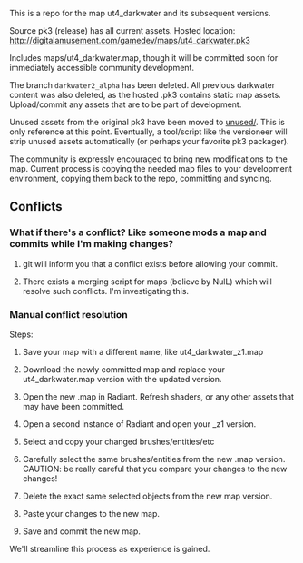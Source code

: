 This is a repo for the map ut4_darkwater and its subsequent versions.

Source pk3 (release) has all current assets. Hosted location: http://digitalamusement.com/gamedev/maps/ut4_darkwater.pk3

Includes maps/ut4_darkwater.map, though it will be committed soon for immediately accessible community development.

The branch ```darkwater2_alpha``` has been deleted. All previous darkwater content was also deleted, as the hosted .pk3 contains static map assets. Upload/commit any assets that are to be part of development.

Unused assets from the original pk3 have been moved to [unused/](unused/). This is only reference at this point. Eventually, a tool/script like the versioneer will strip unused assets automatically (or perhaps your favorite pk3 packager).

The community is expressly encouraged to bring new modifications to the map. Current process is copying the needed map files to your development environment, copying them back to the repo, committing and syncing.

Conflicts
----

### What if there's a conflict? Like someone mods a map and commits while I'm making changes?
1) git will inform you that a conflict exists before allowing your commit.

2) There exists a merging script for maps (believe by NulL) which will resolve such conflicts. I'm investigating this.

### Manual conflict resolution
Steps:  

1) Save your map with a different name, like ut4_darkwater_z1.map

2) Download the newly committed map and replace your ut4_darkwater.map version with the updated version.

3) Open the new .map in Radiant. Refresh shaders, or any other assets that may have been committed.

4) Open a second instance of Radiant and open your _z1 version.

5) Select and copy your changed brushes/entities/etc

6) Carefully select the same brushes/entities from the new .map version. CAUTION: be really careful that you compare your changes to the new changes!

7) Delete the exact same selected objects from the new map version.

8) Paste your changes to the new map.

9) Save and commit the new map.


We'll streamline this process as experience is gained.
